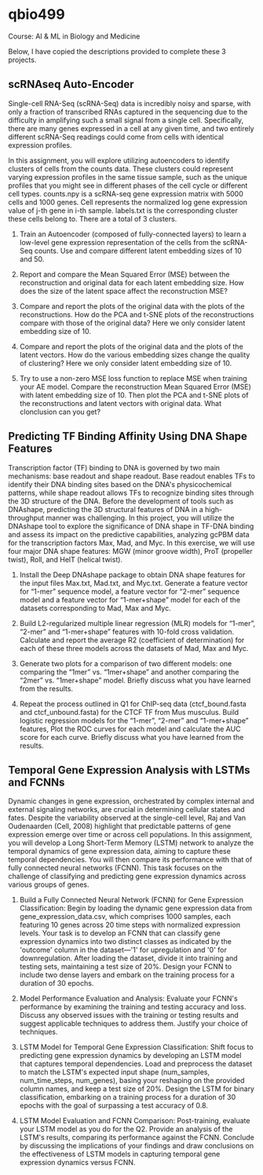 # qbio499
Course: AI &amp; ML in Biology and Medicine

Below, I have copied the descriptions provided to complete these 3 projects.

## scRNAseq Auto-Encoder

Single-cell RNA-Seq (scRNA-Seq) data is incredibly noisy and sparse, with only a fraction of transcribed RNAs captured in the sequencing due to the difficulty in amplifying such a small signal from a single cell. Specifically, there are many genes expressed in a cell at any given time, and two entirely different scRNA-Seq readings could come from cells with identical expression profiles.

In this assignment, you will explore utilizing autoencoders to identify clusters of cells from the counts data. These clusters could represent varying expression profiles in the same tissue sample, such as the unique profiles that you might see in different phases of the cell cycle or different cell types. counts.npy is a scRNA-seq gene expression matrix with 5000 cells and 1000 genes. Cell represents the normalized log gene expression value of j-th gene in i-th sample. labels.txt is the corresponding cluster these cells belong to. There are a total of 3 clusters.

1. Train an Autoencoder (composed of fully-connected layers) to learn a low-level gene expression representation of the cells from the scRNA-Seq counts. Use and compare different latent embedding sizes of 10 and 50.

2. Report and compare the Mean Squared Error (MSE) between the reconstruction and original data for each latent embedding size. How does the size of the latent space affect the reconstruction MSE?

3. Compare and report the plots of the original data with the plots of the reconstructions. How do the PCA and t-SNE plots of the reconstructions compare with those of the original data? Here we only consider latent embedding size of 10.

4. Compare and report the plots of the original data and the plots of the latent vectors. How do the various embedding sizes change the quality of clustering? Here we only consider latent embedding size of 10.

5. Try to use a non-zero MSE loss function to replace MSE when training your AE model. Compare the reconstruction Mean Squared Error (MSE) with latent embedding size of 10. Then plot the PCA and t-SNE plots of the reconstructions and latent vectors with original data. What
clonclusion can you get?

## Predicting TF Binding Affinity Using DNA Shape Features

Transcription factor (TF) binding to DNA is governed by two main mechanisms: base readout and shape readout. Base readout enables TFs to identify their DNA binding sites based on the DNA's physicochemical patterns, while shape readout allows TFs to recognize binding sites through the 3D structure of the DNA. Before the development of tools such as DNAshape, predicting the 3D structural features of DNA in a high-throughput manner was challenging. In this project, you will utilize the DNAshape tool to explore the significance of DNA shape in TF-DNA binding and assess its impact on the predictive capabilities, analyzing gcPBM data for the transcription factors Max, Mad, and Myc. In this exercise, we will use four major DNA shape features: MGW (minor groove width), ProT (propeller twist), Roll, and HelT (helical twist).

1. Install the Deep DNAshape package to obtain DNA shape features for the input files Max.txt, Mad.txt, and Myc.txt. Generate a feature vector for “1-mer” sequence model, a feature vector for “2-mer” sequence model and a feature vector for “1-mer+shape” model for each of the datasets corresponding to Mad, Max and Myc.

2. Build L2-regularized multiple linear regression (MLR) models for “1-mer”, “2-mer” and “1-mer+shape” features with 10-fold cross validation. Calculate and report the average R2 (coefficient of determination) for each of these three models across the datasets of Mad, Max and Myc.

3. Generate two plots for a comparison of two different models: one comparing the “1mer” vs. “1mer+shape” and another comparing the “2mer” vs. “1mer+shape” model. Briefly discuss what you have learned from the results.

4. Repeat the process outlined in Q1 for ChIP-seq data (ctcf_bound.fasta and ctcf_unbound.fasta) for the CTCF TF from Mus musculus. Build logistic regression models for the “1-mer”, “2-mer” and “1-mer+shape” features, Plot the ROC curves for each model and calculate the AUC score for each curve. Briefly discuss what you have learned from the results.

## Temporal Gene Expression Analysis with LSTMs and FCNNs

Dynamic changes in gene expression, orchestrated by complex internal and external signaling networks, are crucial in determining cellular states and fates. Despite the variability observed at the single-cell level, Raj and Van Oudenaarden (Cell, 2008) highlight that predictable patterns of gene expression emerge over time or across cell populations. In this assignment, you will develop a Long Short-Term Memory (LSTM) network to analyze the temporal dynamics of gene expression data, aiming to capture these temporal dependencies. You will then compare its performance with that of fully connected neural networks (FCNN). This task focuses on the challenge of classifying and predicting gene expression dynamics across various groups of genes.

1. Build a Fully Connected Neural Network (FCNN) for Gene Expression Classification: Begin by loading the dynamic gene expression data from gene_expression_data.csv, which comprises 1000 samples, each featuring 10 genes across 20 time steps with normalized expression levels. Your task is to develop an FCNN that can classify gene expression dynamics into two distinct classes as indicated by the 'outcome' column in the dataset—'1' for upregulation and '0' for downregulation. After loading the dataset, divide it into training and testing sets, maintaining a test size of 20%. Design your FCNN to include two dense layers and embark on the training process for a duration of 30 epochs.

2. Model Performance Evaluation and Analysis: Evaluate your FCNN's performance by examining the training and testing accuracy and loss. Discuss any observed issues with the training or testing results and suggest applicable techniques to address them. Justify your choice of techniques.

3. LSTM Model for Temporal Gene Expression Classification: Shift focus to predicting gene expression dynamics by developing an LSTM model that captures temporal dependencies. Load and preprocess the dataset to match the LSTM's expected input shape (num_samples, num_time_steps, num_genes), basing your reshaping on the provided column names, and keep a test size of 20%. Design the LSTM for binary classification, embarking on a training process for a duration of 30 epochs with the goal of surpassing a test accuracy of 0.8.

4. LSTM Model Evaluation and FCNN Comparison: Post-training, evaluate your LSTM model as you do for the Q2. Provide an analysis of the LSTM's results, comparing its performance against the FCNN. Conclude by discussing the implications of your findings and draw conclusions on the effectiveness of LSTM models in capturing temporal gene expression dynamics versus FCNN.
